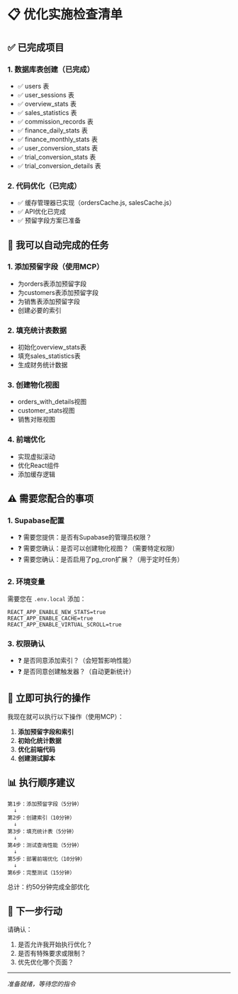 # 📋 优化实施检查清单

## ✅ 已完成项目

### 1. 数据库表创建（已完成）
- ✅ users 表
- ✅ user_sessions 表
- ✅ overview_stats 表
- ✅ sales_statistics 表
- ✅ commission_records 表
- ✅ finance_daily_stats 表
- ✅ finance_monthly_stats 表
- ✅ user_conversion_stats 表
- ✅ trial_conversion_stats 表
- ✅ trial_conversion_details 表

### 2. 代码优化（已完成）
- ✅ 缓存管理器已实现（ordersCache.js, salesCache.js）
- ✅ API优化已完成
- ✅ 预留字段方案已准备

## 🔧 我可以自动完成的任务

### 1. 添加预留字段（使用MCP）
- 为orders表添加预留字段
- 为customers表添加预留字段
- 为销售表添加预留字段
- 创建必要的索引

### 2. 填充统计表数据
- 初始化overview_stats表
- 填充sales_statistics表
- 生成财务统计数据

### 3. 创建物化视图
- orders_with_details视图
- customer_stats视图
- 销售对账视图

### 4. 前端优化
- 实现虚拟滚动
- 优化React组件
- 添加缓存逻辑

## ⚠️ 需要您配合的事项

### 1. Supabase配置
- ❓ 需要您提供：是否有Supabase的管理员权限？
- ❓ 需要您确认：是否可以创建物化视图？（需要特定权限）
- ❓ 需要您确认：是否启用了pg_cron扩展？（用于定时任务）

### 2. 环境变量
需要您在 `.env.local` 添加：
```
REACT_APP_ENABLE_NEW_STATS=true
REACT_APP_ENABLE_CACHE=true
REACT_APP_ENABLE_VIRTUAL_SCROLL=true
```

### 3. 权限确认
- ❓ 是否同意添加索引？（会短暂影响性能）
- ❓ 是否同意创建触发器？（自动更新统计）

## 🚀 立即可执行的操作

我现在就可以执行以下操作（使用MCP）：

1. **添加预留字段和索引**
2. **初始化统计数据**
3. **优化前端代码**
4. **创建测试脚本**

## 📊 执行顺序建议

```
第1步：添加预留字段（5分钟）
  ↓
第2步：创建索引（10分钟）
  ↓
第3步：填充统计表（5分钟）
  ↓
第4步：测试查询性能（5分钟）
  ↓
第5步：部署前端优化（10分钟）
  ↓
第6步：完整测试（15分钟）
```

总计：约50分钟完成全部优化

## 🎯 下一步行动

请确认：
1. 是否允许我开始执行优化？
2. 是否有特殊要求或限制？
3. 优先优化哪个页面？

---
*准备就绪，等待您的指令*